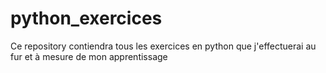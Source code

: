 # python_exercices
Ce repository contiendra tous les exercices en python que j'effectuerai au fur et à mesure de mon apprentissage
